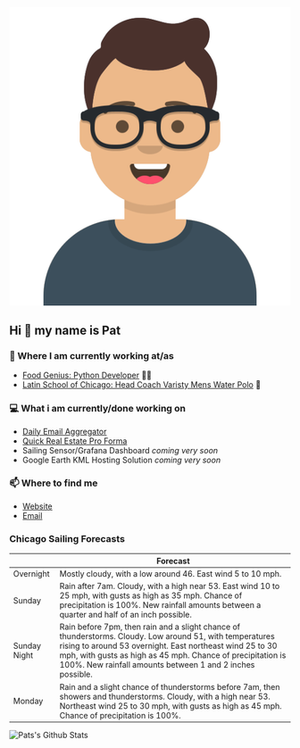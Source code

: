 [![Social banner for p-j-falconer](https://raw.githubusercontent.com/P-J-FALCONER/P-J-FALCONER/master/assets/avataaars.svg)](https://patfalconer.com/)
## Hi :wave: my name is Pat

### 💼 Where I am currently working at/as
- [Food Genius: Python Developer](https://getfoodgenius.com/) 🍔🐍
- [Latin School of Chicago: Head Coach Varisty Mens Water Polo](https://www.latinschool.org/) 🤽


### 💻 What i am currently/done working on
 - [Daily Email Aggregator](https://github.com/P-J-FALCONER/dott_daily_mail)
 - [Quick Real Estate Pro Forma](https://github.com/P-J-FALCONER/henry)
 - Sailing Sensor/Grafana Dashboard *coming very soon*
 - Google Earth KML Hosting Solution *coming very soon*

### 📫 Where to find me
 - [Website](https://patfalconer.com/)
 - [Email](mailto:patrick.j.falconer@gmail.com)


### Chicago Sailing Forecasts
|   | Forecast  |
|---|---|
| Overnight | Mostly cloudy, with a low around 46. East wind 5 to 10 mph. |
| Sunday | Rain after 7am. Cloudy, with a high near 53. East wind 10 to 25 mph, with gusts as high as 35 mph. Chance of precipitation is 100%. New rainfall amounts between a quarter and half of an inch possible. |
| Sunday Night | Rain before 7pm, then rain and a slight chance of thunderstorms. Cloudy. Low around 51, with temperatures rising to around 53 overnight. East northeast wind 25 to 30 mph, with gusts as high as 45 mph. Chance of precipitation is 100%. New rainfall amounts between 1 and 2 inches possible. |
| Monday | Rain and a slight chance of thunderstorms before 7am, then showers and thunderstorms. Cloudy, with a high near 53. Northeast wind 25 to 30 mph, with gusts as high as 45 mph. Chance of precipitation is 100%. |

![Pats's Github Stats](https://github-readme-stats.vercel.app/api?username=p-j-falconer&show_icons=true&theme=radical)
